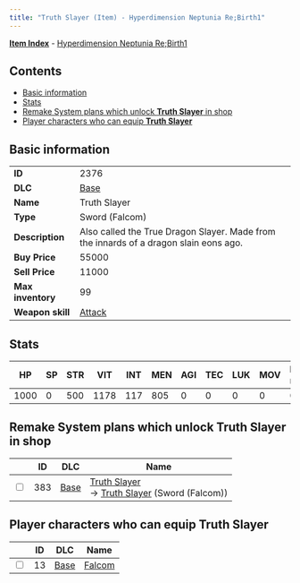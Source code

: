 ```yaml
---
title: "Truth Slayer (Item) - Hyperdimension Neptunia Re;Birth1"
---
```


[**Item Index**](/neptunia/rb1/item/index.html) - [Hyperdimension Neptunia Re;Birth1](/neptunia/rb1)

## Contents

- [Basic information](#basic-information)
- [Stats](#stats)
- [Remake System plans which unlock **Truth Slayer** in shop](#remake-system-plans-which-unlock-truth-slayer-in-shop)
- [Player characters who can equip **Truth Slayer**](#player-characters-who-can-equip-truth-slayer)

## Basic information

|   |   |
| -- | -- |
| **ID** | 2376 |
| **DLC** | [Base](/neptunia/rb1/dlc/1-base.html) |
| **Name** | Truth Slayer |
| **Type** | Sword (Falcom) |
| **Description** | Also called the True Dragon Slayer. Made from the innards of a dragon slain eons ago. |
| **Buy Price** | 55000 |
| **Sell Price** | 11000 |
| **Max inventory** | 99 |
| **Weapon skill** | [Attack](/neptunia/rb1/skill/1-2401-attack.html) |

## Stats

| HP | SP | STR | VIT | INT | MEN | AGI | TEC | LUK | MOV | Fire res. | Ice res. | Wind res. | Lightning res. |
| -- | -- | --- | --- | --- | --- | --- | --- | --- | --- | --------- | -------- | --------- | -------------- |
| 1000 | 0 | 500 | 1178 | 117 | 805 | 0 | 0 | 0 | 0 | 0 | 0 | 0 | 0 |

## Remake System plans which unlock **Truth Slayer** in shop

|    | ID | DLC | Name |
| -- | -- | --- | ---- |
| <input type="checkbox" id="rb1-remake-1-383" class="trackbox" /> | 383 | [Base](/neptunia/rb1/dlc/1-base.html) | [Truth Slayer](/neptunia/rb1/remake/1-383-truth-slayer.html)<br />→ [Truth Slayer](/neptunia/rb1/item/1-2376-truth-slayer.html) (Sword (Falcom)) |

## Player characters who can equip **Truth Slayer**

|    | ID | DLC | Name |
| -- | -- | --- | ---- |
| <input type="checkbox" id="rb1-player-1-13" class="trackbox" /> | 13 | [Base](/neptunia/rb1/dlc/1-base.html) | [Falcom](/neptunia/rb1/player/1-13-falcom.html) |